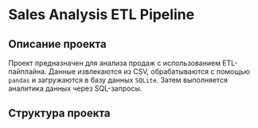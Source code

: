 # Sales Analysis ETL Pipeline

## Описание проекта
Проект предназначен для анализа продаж с использованием ETL-пайплайна. Данные извлекаются из CSV, обрабатываются с помощью `pandas` и загружаются в базу данных `SQLite`. Затем выполняется аналитика данных через SQL-запросы.

## Структура проекта
